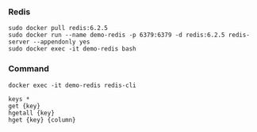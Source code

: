 ### Redis
```shell script
sudo docker pull redis:6.2.5
sudo docker run --name demo-redis -p 6379:6379 -d redis:6.2.5 redis-server --appendonly yes
sudo docker exec -it demo-redis bash
```

### Command
```shell
docker exec -it demo-redis redis-cli

keys *
get {key}
hgetall {key}
hget {key} {column}

```